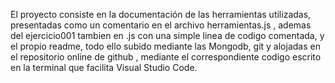 El proyecto consiste en la documentación de las herramientas utilizadas, presentadas como un comentario en el archivo herramientas.js , ademas del ejercicio001 tambien en .js con una simple linea de codigo comentada, y el propio readme, todo ello subido mediante las Mongodb, git y alojadas en el repositorio online de github , mediante el correspondiente codigo escrito en la terminal que facilita Visual Studio Code.